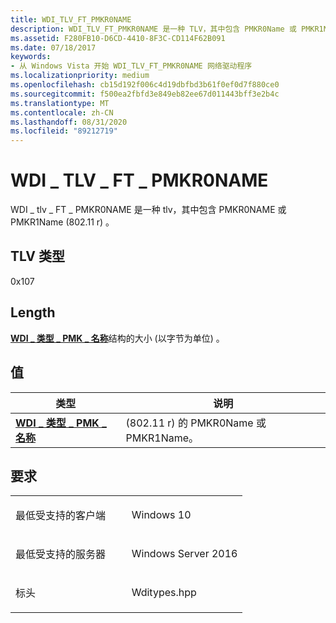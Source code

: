 ```yaml
---
title: WDI_TLV_FT_PMKR0NAME
description: WDI_TLV_FT_PMKR0NAME 是一种 TLV，其中包含 PMKR0Name 或 PMKR1Name (802.11 r) 。
ms.assetid: F280FB10-D6CD-4410-8F3C-CD114F62B091
ms.date: 07/18/2017
keywords:
- 从 Windows Vista 开始 WDI_TLV_FT_PMKR0NAME 网络驱动程序
ms.localizationpriority: medium
ms.openlocfilehash: cb15d192f006c4d19dbfbd3b61f0ef0d7f880ce0
ms.sourcegitcommit: f500ea2fbfd3e849eb82ee67d011443bff3e2b4c
ms.translationtype: MT
ms.contentlocale: zh-CN
ms.lasthandoff: 08/31/2020
ms.locfileid: "89212719"
---
```

# <a name="wdi_tlv_ft_pmkr0name"></a>WDI \_ TLV \_ FT \_ PMKR0NAME


WDI \_ tlv \_ FT \_ PMKR0NAME 是一种 tlv，其中包含 PMKR0NAME 或 PMKR1Name (802.11 r) 。

## <a name="tlv-type"></a>TLV 类型


0x107

## <a name="length"></a>Length


[**WDI \_ 类型 \_ PMK \_ 名称**](/windows-hardware/drivers/ddi/wditypes/ns-wditypes-_wdi_type_pmk_name)结构的大小 (以字节为单位) 。

## <a name="values"></a>值


| 类型                                                   | 说明                         |
|--------------------------------------------------------|-------------------------------------|
| [**WDI \_ 类型 \_ PMK \_ 名称**](/windows-hardware/drivers/ddi/wditypes/ns-wditypes-_wdi_type_pmk_name) |  (802.11 r) 的 PMKR0Name 或 PMKR1Name。 |

 

<a name="requirements"></a>要求
------------

<table>
<colgroup>
<col width="50%" />
<col width="50%" />
</colgroup>
<tbody>
<tr class="odd">
<td><p>最低受支持的客户端</p></td>
<td><p>Windows 10</p></td>
</tr>
<tr class="even">
<td><p>最低受支持的服务器</p></td>
<td><p>Windows Server 2016</p></td>
</tr>
<tr class="odd">
<td><p>标头</p></td>
<td>Wditypes.hpp</td>
</tr>
</tbody>
</table>

 

